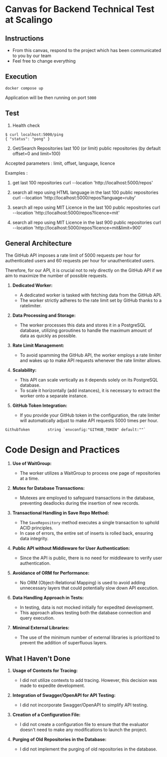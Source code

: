 # Canvas for Backend Technical Test at Scalingo

## Instructions

* From this canvas, respond to the project which has been communicated to you by our team
* Feel free to change everything

## Execution

```
docker compose up
```

Application will be then running on port `5000`

## Test

1. Health check
```
$ curl localhost:5000/ping
{ "status": "pong" }
```

2. Get/Search Repositories last 100 (or limit) public repositories (by default offset=0 and limit=100)

Accepted parameters : limit, offset, language, licence

Examples : 
1. get last 100 repositories
curl --location 'http://localhost:5000/repos'

2. search all repo using HTML language in the last 100 public repositories
curl --location 'http://localhost:5000/repos?language=ruby'

3. search all repo using MIT Licence in the last 100 public repositories
curl --location 'http://localhost:5000/repos?licence=mit'

4. search all repo using MIT Licence in the last 900 public repositories
curl --location 'http://localhost:5000/repos?licence=mit&limit=900'

## 


## General Architecture

The GitHub API imposes a rate limit of 5000 requests per hour for authenticated users and 60 requests per hour for unauthenticated users.

Therefore, for our API, it is crucial not to rely directly on the GitHub API if we aim to maximize the number of possible requests.

1. **Dedicated Worker:**
    - A dedicated worker is tasked with fetching data from the GitHub API.
    - The worker strictly adheres to the rate limit set by GitHub thanks to a ratelimiter.

2. **Data Processing and Storage:**
    - The worker processes this data and stores it in a PostgreSQL database, utilizing goroutines to handle the maximum amount of data as quickly as possible.

3. **Rate Limit Management:**
    - To avoid spamming the GitHub API, the worker employs a rate limiter and wakes up to make API requests whenever the rate limiter allows.

4. **Scalability:**
    - This API can scale vertically as it depends solely on its PostgreSQL database. 
    - To scale it horizontally (add instances), it is necessary to extract the worker onto a separate instance.

5. **GitHub Token Integration:**
    - If you provide your GitHub token in the configuration, the rate limiter will automatically adjust to make API requests 5000 times per hour.

``````
GithubToken        string `envconfig:"GITHUB_TOKEN" default:""`
``````

# Code Design and Practices

1. **Use of WaitGroup:**
   - The worker utilizes a WaitGroup to process one page of repositories at a time.

2. **Mutex for Database Transactions:**
   - Mutexes are employed to safeguard transactions in the database, preventing deadlocks during the insertion of new records.

3. **Transactional Handling in Save Repo Method:**
   - The `SaveRepository` method executes a single transaction to uphold ACID principles.
   - In case of errors, the entire set of inserts is rolled back, ensuring data integrity.

4. **Public API without Middleware for User Authentication:**
   - Since the API is public, there is no need for middleware to verify user authentication.

5. **Avoidance of ORM for Performance:**
   - No ORM (Object-Relational Mapping) is used to avoid adding unnecessary layers that could potentially slow down API execution.

6. **Data Handling Approach in Tests:**
   - In testing, data is not mocked initially for expedited development.
   - This approach allows testing both the database connection and query execution.

7. **Minimal External Libraries:**
   - The use of the minimum number of external libraries is prioritized to prevent the addition of superfluous layers.


## What I Haven't Done

1. **Usage of Contexts for Tracing:**
   - I did not utilize contexts to add tracing. However, this decision was made to expedite development.

2. **Integration of Swagger/OpenAPI for API Testing:**
   - I did not incorporate Swagger/OpenAPI to simplify API testing.

3. **Creation of a Configuration File:**
   - I did not create a configuration file to ensure that the evaluator doesn't need to make any modifications to launch the project.

4. **Purging of Old Repositories in the Database:**
   - I did not implement the purging of old repositories in the database.


